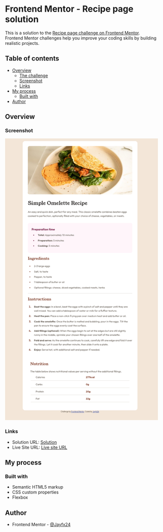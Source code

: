 # Frontend Mentor - Recipe page solution

This is a solution to the [Recipe page challenge on Frontend Mentor](https://www.frontendmentor.io/challenges/recipe-page-KiTsR8QQKm). Frontend Mentor challenges help you improve your coding skills by building realistic projects. 

## Table of contents

- [Overview](#overview)
  - [The challenge](#the-challenge)
  - [Screenshot](#screenshot)
  - [Links](#links)
- [My process](#my-process)
  - [Built with](#built-with)
- [Author](#author)




## Overview

### Screenshot

![](assets/images/image.png)



### Links

- Solution URL: [Solution](https://github.com/Jayfx24/FM-recipe-page)
- Live Site URL: [Live site URL](https://jayfx24.github.io/FM-recipe-page)

## My process

### Built with

- Semantic HTML5 markup
- CSS custom properties
- Flexbox






## Author


- Frontend Mentor - [@Jayfx24](https://www.frontendmentor.io/profile/jayfx24)
